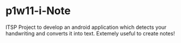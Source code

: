 p1w11-i-Note
============

ITSP Project to develop an android application which detects your handwriting and converts it into text.
Extemely useful to create notes!
